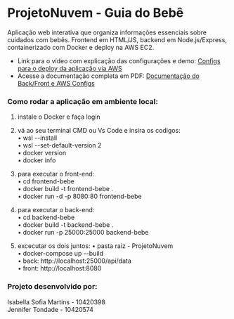 # ProjetoNuvem - Guia do Bebê 
Aplicação web interativa que organiza informações essenciais sobre cuidados com bebês. Frontend em HTML/JS, backend em Node.js/Express, containerizado com Docker e deploy na AWS EC2.

* Link para o vídeo com explicação das configurações e demo: [Configs para o deploy da aplicação via AWS](https://www.youtube.com/watch?v=BOiTgWbgy2o)
* Acesse a documentação completa em PDF: [Documentação do Back/Front e AWS Configs](https://github.com/JenniferTondade/ProjetoNuvem/blob/main/Documenta%C3%A7%C3%A3o%20-%20ProjetoNuvem.pdf)

### Como rodar a aplicação em ambiente local:
1. instale o Docker e faça login <br>
2. vá ao seu terminal CMD ou Vs Code e insira os codigos: <br>
• wsl --install<br>
•	wsl --set-default-version 2<br>
•	docker version<br>
•	docker info<br>

3. para executar o front-end:<br>
•	cd frontend-bebe<br>
•	docker build -t frontend-bebe .<br>
•	docker run -d -p 8080:80 frontend-bebe<br>

4. para executar o back-end:<br>
•	cd backend-bebe<br>
•	docker build -t backend-bebe .<br>
•	docker run -p 25000:25000 backend-bebe <br>

5. excecutar os dois juntos:
•	pasta raiz - ProjetoNuvem<br>
•	docker-compose up --build<br>
•	back: http://localhost:25000/api/data<br>
•	front: http://localhost:8080<br>

### Projeto desenvolvido por: <br>
Isabella Sofia Martins - 10420398 <br> Jennifer Tondade - 10420574
